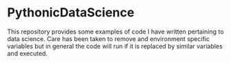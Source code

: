 # PythonicDataScience
This repository provides some examples of code I have written pertaining to data science. Care has been taken to remove and environment specific variables but in general the code will run if it is replaced by similar variables and executed.
